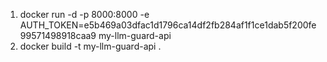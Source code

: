 1. docker run -d -p 8000:8000 -e AUTH_TOKEN=e5b469a03dfac1d1796ca14df2fb284af1f1ce1dab5f200fe99571498918caa9 my-llm-guard-api
2. docker build -t my-llm-guard-api .
